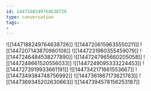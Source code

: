 ```yaml
---
id: 1447188249764638726
type: conversation
tags:
- 
---
```

![[1447188249764638726]]
![[1447206159635550211]]
![[1447207143870980108]]
![[1447231960355459079]]
![[1447246484538277890]]
![[1447247965660205058]]
![[1447248661520556033]]
![[1447249095333224453]]
![[1447273919933661191]]
![[1447342171661553667]]
![[1447349384748756992]]
![[1447361867173621763]]
![[1447369345202630663]]
![[1447394578156253187]]

